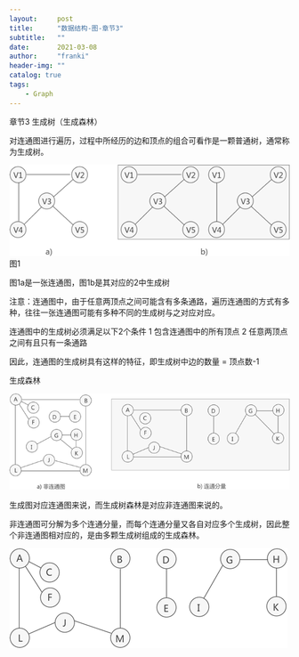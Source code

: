 ```yaml
---
layout:     post
title:      "数据结构-图-章节3"
subtitle:   ""
date:       2021-03-08
author:     "franki"
header-img: ""
catalog: true
tags:
    - Graph
---
```



章节3 生成树（生成森林）

对连通图进行遍历，过程中所经历的边和顶点的组合可看作是一颗普通树，通常称为生成树。

![图1](/images/posts/graph/chapter3-1.png)
图1

图1a是一张连通图，图1b是其对应的2中生成树

注意：连通图中，由于任意两顶点之间可能含有多条通路，遍历连通图的方式有多种，往往一张连通图可能有多种不同的生成树与之对应对应。

连通图中的生成树必须满足以下2个条件
1 包含连通图中的所有顶点
2 任意两顶点之间有且只有一条通路

因此，连通图的生成树具有这样的特征，即生成树中边的数量 = 顶点数-1

生成森林

![图2](/images/posts/graph/chapter3-2.png)

生成图对应连通图来说，而生成树森林是对应非连通图来说的。

非连通图可分解为多个连通分量，而每个连通分量又各自对应多个生成树，因此整个非连通图相对应的，是由多颗生成树组成的生成森林。

![图3](/images/posts/graph/chapter3-3.png)
